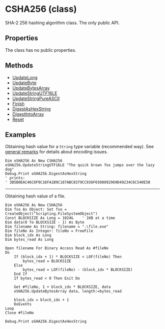 # CSHA256 (class)

SHA-2 256 hashing algorithm class. The only public API.

## Properties

The class has no public properties.

## Methods

- [UpdateLong](./CHSA256.UpdateLong.md)
- [UpdateByte](./CHSA256.UpdateByte.md)
- [UpdateBytesArray](./CHSA256.UpdateBytesArray.md)
- [UpdateStringUTF16LE](./CHSA256.UpdateStringUTF16LE.md)
- [UpdateStringPureASCII](./CHSA256.UpdateStringPureASCII.md)
- [Finish](./CHSA256.Finish.md)
- [DigestAsHexString](./CHSA256.DigestAsHexString.md)
- [DigestIntoArray](./CHSA256.DigestIntoArray.md)
- [Reset](./CHSA256.Reset.md)

## Examples

Obtaining hash value for a `String` type variable (recommended way). See [general remarks](../README.md#remarks) for details about encoding issues.

```VB
Dim oSHA256 As New CSHA256
oSHA256.UpdateStringUTF16LE "The quick brown fox jumps over the lazy dog"
Debug.Print oSHA256.DigestAsHexString
' prints:
' 3B5B0EAC46C8F0C16FA1B9C187ABC8379CC936F6508892969D49234C6C540E58
```

---

Obtaining hash value of a file.

```VB
Dim oSHA256 As New CSHA256
Dim fso As Object: Set fso = CreateObject("Scripting.FileSystemObject")
Const BLOCKSIZE As Long = 1024&    ' 1KB at a time
Dim data(0 To BLOCKSIZE - 1) As Byte
Dim filename As String: filename = ".\file.exe"
Dim fileNo As Integer: fileNo = FreeFile
Dim block_idx As Long
Dim bytes_read As Long

Open filename For Binary Access Read As #fileNo
Do
    If (block_idx + 1) * BLOCKSIZE < LOF(fileNo) Then
        bytes_read = BLOCKSIZE
    Else
        bytes_read = LOF(fileNo) - (block_idx * BLOCKSIZE)
    End If
    If bytes_read < 0 Then Exit Do

    Get #fileNo, 1 + block_idx * BLOCKSIZE, data
    oSHA256.UpdateBytesArray data, length:=bytes_read

    block_idx = block_idx + 1
    DoEvents
Loop
Close #fileNo

Debug.Print oSHA256.DigestAsHexString
```
